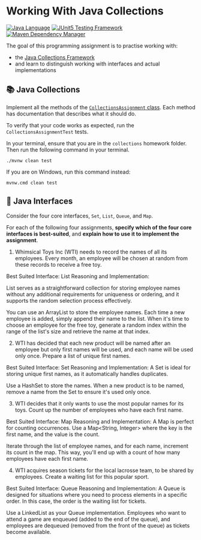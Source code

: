 # Working With Java Collections

[![Java Language](https://img.shields.io/badge/PLATFORM-OpenJDK-3A75B0.svg?style=for-the-badge)][1]
[![JUnit5 Testing Framework](https://img.shields.io/badge/testing%20framework-JUnit5-26A162.svg?style=for-the-badge)][4]
[![Maven Dependency Manager](https://img.shields.io/badge/dependency%20manager-Maven-AA215A.svg?style=for-the-badge)][5]

The goal of this programming assignment is to practise working with:
- the [Java Collections Framework][2]
- and learn to distinguish working with interfaces and actual implementations

## :books: Java Collections

Implement all the methods of the [`CollectionsAssignment` class][3]. 
Each method has documentation that describes what it should do.

To verify that your code works as expected, run the `CollectionsAssignmentTest` tests.

In your terminal, ensure that you are in the `collections` homework folder.
Then run the following command in your terminal.

```shell
./mvnw clean test
```

If you are on Windows, run this command instead:

```shell
mvnw.cmd clean test
```

## :pushpin: Java Interfaces

Consider the four core interfaces, `Set`, `List`, `Queue`, and `Map`.

For each of the following four assignments, **specify which of the four core interfaces is best-suited**, and **explain how to use it to implement the assignment**.

1. Whimsical Toys Inc (WTI) needs to record the names of all its employees. Every month, an employee will be chosen at random from these records to receive a free toy.

Best Suited Interface: List
Reasoning and Implementation:

List serves as a straightforward collection for storing employee names without any additional requirements for uniqueness or ordering, and it supports the random selection process effectively.

You can use an ArrayList<String> to store the employee names. Each time a new employee is added, simply append their name to the list.
When it's time to choose an employee for the free toy, generate a random index within the range of the list's size and retrieve the name at that index.

2. WTI has decided that each new product will be named after an employee but only first names will be used, and each name will be used only once. Prepare a list of unique first names.

Best Suited Interface: Set
Reasoning and Implementation:
A Set is ideal for storing unique first names, as it automatically handles duplicates.

Use a HashSet to store the names. When a new product is to be named, remove a name from the Set to ensure it's used only once.

3. WTI decides that it only wants to use the most popular names for its toys. Count up the number of employees who have each first name.

Best Suited Interface: Map
Reasoning and Implementation:
A Map is perfect for counting occurrences. Use a Map<String, Integer> where the key is the first name, and the value is the count.

Iterate through the list of employee names, and for each name, increment its count in the map. This way, you'll end up with a count of how many employees have each first name.

4. WTI acquires season tickets for the local lacrosse team, to be shared by employees. Create a waiting list for this popular sport.

Best Suited Interface: Queue
Reasoning and Implementation:
A Queue is designed for situations where you need to process elements in a specific order. In this case, the order is the waiting list for tickets.

Use a LinkedList as your Queue implementation. Employees who want to attend a game are enqueued (added to the end of the queue), and employees are dequeued (removed from the front of the queue) as tickets become available.


[1]: https://docs.oracle.com/javase/11/docs/api/index.html
[2]: https://docs.oracle.com/javase/tutorial/collections/intro/index.html
[3]: https://github.com/cbfacademy/intro-to-java-course/blob/main/homework/collections/src/main/java/com/cbfacademy/CollectionsAssignment.java
[4]: https://junit.org/junit5/
[5]: https://maven.apache.org/